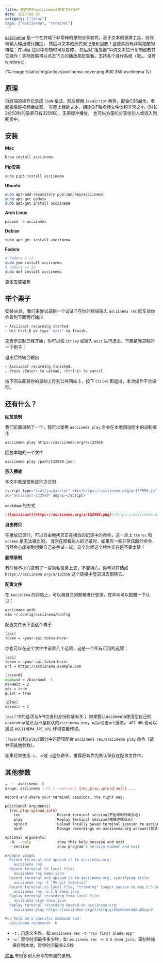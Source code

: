 ```yaml
---
title: 教你使用asciinema录制命令行操作
date: 2017-08-08
category: ["linux"]
tags: ["asciinema", "terminal"]
---
```


[asciinema](https://asciinema.org/) 是一个在终端下非常棒的录制分享软件，基于文本的录屏工具，对终端输入输出进行捕捉，
然后以文本的形式来记录和回放！这使其拥有非常炫酷的特性：在 `播放` 过程中你随时可以暂停，
然后对“播放器”中的文本进行复制或者其它操作！实际效果可以点击下方的播放按钮查看。支持各个操作系统（哦。。没有windows）

<!-- more -->

{% image /static/img/article/asciinema-cover.png 600 350 asciinema %}

## 原理

将终端的操作记录成 `JSON` 格式，然后使用 `JavaScript` 解析，配合CSS展示，看起来像是视频播放器。
实际上就是文本，相比GIF和视频文件体积非常之小（时长2分50秒的录屏只有325KB），无需缓冲播放，
也可以方便的分享给别人或嵌入到网页中。

## 安装

**Mac**

```bash
brew install asciinema
```

**Pip安装**

```bash
sudo pip3 install asciinema
```

**Ubuntu**

```bash
sudo apt-add-repository ppa:zanchey/asciinema
sudo apt-get update
sudo apt-get install asciinema
```

**Arch Linux**

```bash
pacman -S asciinema
```

**Debian**

```bash
sudo apt-get install asciinema
```

**Fedora**

```bash
# Fedora < 22
sudo yum install asciinema
# Fedora >= 22
sudo dnf install asciinema
```

[更多安装姿势](https://asciinema.org/docs/installation)

## 举个栗子

安装ok后，我们来尝试录制一个试试？在你的终端输入 `asciinema rec` 回车后你会看到下面两行输出

```bash
~ Asciicast recording started.
~ Hit Ctrl-D or type "exit" to finish.
```

这表示录制已经开始，你可以按 `Ctrl+D` 或输入 `exit` 进行退出，下面是我录制的一个例子：

<script type="text/javascript" src="https://asciinema.org/a/132560.js" id="asciicast-132560" async></script>

退出后终端会输出

```bash
~ Asciicast recording finished.
~ Press <Enter> to upload, <Ctrl-C> to cancel.
```

按下回车即将你的录制上传到公共网站上，按下 `Ctrl+C` 即退出，本次操作不会保存。

## 还有什么？

**回放录制**

我们前面录制了一个，我可以使用 `asciinema play` 命令在本地回放刚才的录制操作

```bash
asciinema play https://asciinema.org/a/132560
```

回放本地的一个文件

```bash
asciinema play /path/132560.json
```

**嵌入播放**

本文中就是使用这种方式的

```bash
<script type="text/javascript" src="https://asciinema.org/a/132560.js"
id="asciicast-132560" async></script>
```

`markdown`的方式

```markdown
[![asciicast](https://asciinema.org/a/132560.png)](https://asciinema.org/a/132560)
```

**自由拷贝**

在播放记录时，可以自由地拷贝正在播放的记录中的命令，这一点上 `ttyrec` 和 `screen` 是无法相比的。
当你在观看别人的记录时，如果有一些非常炫酷的命令，当然会心痒难耐想要自己亲手试一试，这个时候这个特性实在是不要太赞！

**删除录制**

有时候不小心录制了一些隐私信息上去，不要担心，你可以在诸如 `https://asciinema.org/a/132556` 这个链接中登录进去删除它。

**配置文件**

在 `Asciinema` 的网站上，可以用自己的邮箱进行登录，在本地可以配置一下认证：

```bash
asciinema auth
vim ~/.config/asciinema/config
```

配置文件长下面这个样子

```bash
[api]
token = <your-api-token-here>
```

你也可以在这个文件中设置几个选项，这是一个所有可用的选项：

```bash
[api]
token = <your-api-token-here>
url = https://asciinema.example.com

[record]
command = /bin/bash -l
maxwait = 2
yes = true
quiet = true

[play]
maxwait = 1
```

`[api]` 中的选项与API位置和身份验证有关；
如果要让asciinema使用您自己的asciinema站点而不是默认的`asciinema.org`，可以设置`url`选项。
`API URL`也可以通过 `ASCIINEMA_API_URL` 环境变量传递。

`[record]`和`[play]`部分中的选项配合 `asciinema rec/asciinema play` 命令（请参阅其他参数）。

如果经常使用`-c`，`-w`或`-y`这些命令，推荐将其作为默认保存在配置文件中。

## 其他参数

```bash
☁  ~  asciinema -h
usage: asciinema [-h] [--version] {rec,play,upload,auth} ...

Record and share your terminal sessions, the right way.

positional arguments:
  {rec,play,upload,auth}
    rec                 Record terminal session(开始录制终端会话)
    play                Replay terminal session(播放终端会话)
    upload              Upload locally saved terminal session to asciinema.org(上传本地录制内容到asciinema)
    auth                Manage recordings on asciinema.org account(登录asciinema账号管理录制记录)

optional arguments:
  -h, --help            show this help message and exit
  --version             show program's version number and exit

example usage:
  Record terminal and upload it to asciinema.org:
    asciinema rec
  Record terminal to local file:
    asciinema rec demo.json
  Record terminal and upload it to asciinema.org, specifying title:
    asciinema rec -t "My git tutorial"
  Record terminal to local file, "trimming" longer pauses to max 2.5 sec:
    asciinema rec -w 2.5 demo.json
  Replay terminal recording from local file:
    asciinema play demo.json
  Replay terminal recording hosted on asciinema.org:
    asciinema play https://asciinema.org/a/difqlgx86ym6emrmd8u62yqu8

For help on a specific command run:
  asciinema <command> -h
```

- `-t`：自定义名称，如 `asciinema rec -t "run first blade app"`
- `-w`：暂停时间最多多少秒，如 `asciinema rec -w 2.5 demo.json`，录制终端保存到本地，暂停时间最多2.5秒

[这里](https://asciinema.org/browse/featured) 有很多别人分享的有趣的录制。

